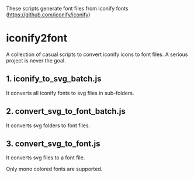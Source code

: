 These scripts generate font files from iconify fonts (https://github.com/iconify/iconify)

# iconify2font
A collection of casual scripts to convert iconify icons to font files. A serious project is never the goal.

## 1. iconify_to_svg_batch.js
It converts all iconify fonts to svg files in sub-folders. 

## 2. convert_svg_to_font_batch.js
It converts svg folders to font files.

## 3. convert_svg_to_font.js
It converts svg files to a font file.

Only mono colored fonts are supported.
